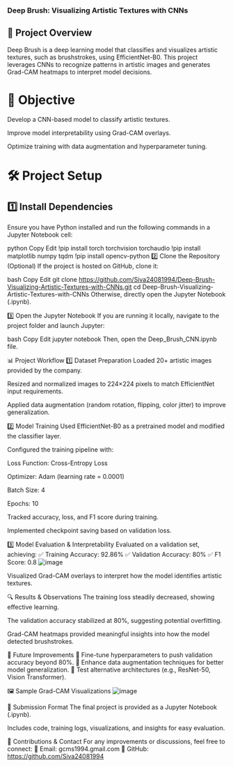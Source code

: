 ### Deep Brush: Visualizing Artistic Textures with CNNs
## 📌 Project Overview
Deep Brush is a deep learning model that classifies and visualizes artistic textures, such as brushstrokes, using EfficientNet-B0. This project leverages CNNs to recognize patterns in artistic images and generates Grad-CAM heatmaps to interpret model decisions.

# 🎯 Objective
Develop a CNN-based model to classify artistic textures.

Improve model interpretability using Grad-CAM overlays.

Optimize training with data augmentation and hyperparameter tuning.

# 🛠️ Project Setup
## 1️⃣ Install Dependencies
Ensure you have Python installed and run the following commands in a Jupyter Notebook cell:

python
Copy
Edit
!pip install torch torchvision torchaudio
!pip install matplotlib numpy tqdm
!pip install opencv-python
2️⃣ Clone the Repository (Optional)
If the project is hosted on GitHub, clone it:

bash
Copy
Edit
git clone https://github.com/Siva24081994/Deep-Brush-Visualizing-Artistic-Textures-with-CNNs.git
cd Deep-Brush-Visualizing-Artistic-Textures-with-CNNs
Otherwise, directly open the Jupyter Notebook (.ipynb).

3️⃣ Open the Jupyter Notebook
If you are running it locally, navigate to the project folder and launch Jupyter:

bash
Copy
Edit
jupyter notebook
Then, open the Deep_Brush_CNN.ipynb file.

📊 Project Workflow
1️⃣ Dataset Preparation
Loaded 20+ artistic images provided by the company.

Resized and normalized images to 224×224 pixels to match EfficientNet input requirements.

Applied data augmentation (random rotation, flipping, color jitter) to improve generalization.

2️⃣ Model Training
Used EfficientNet-B0 as a pretrained model and modified the classifier layer.

Configured the training pipeline with:

Loss Function: Cross-Entropy Loss

Optimizer: Adam (learning rate = 0.0001)

Batch Size: 4

Epochs: 10

Tracked accuracy, loss, and F1 score during training.

Implemented checkpoint saving based on validation loss.

3️⃣ Model Evaluation & Interpretability
Evaluated on a validation set, achieving:
✅ Training Accuracy: 92.86%
✅ Validation Accuracy: 80%
✅ F1 Score: 0.8
![image](https://github.com/user-attachments/assets/5165f669-9686-4ff4-8e57-7848948ebe52)

Visualized Grad-CAM overlays to interpret how the model identifies artistic textures.

🔍 Results & Observations
The training loss steadily decreased, showing effective learning.

The validation accuracy stabilized at 80%, suggesting potential overfitting.

Grad-CAM heatmaps provided meaningful insights into how the model detected brushstrokes.

🔄 Future Improvements
🔹 Fine-tune hyperparameters to push validation accuracy beyond 80%.
🔹 Enhance data augmentation techniques for better model generalization.
🔹 Test alternative architectures (e.g., ResNet-50, Vision Transformer).

🖼️ Sample Grad-CAM Visualizations
![image](https://github.com/user-attachments/assets/4755e7aa-07a9-4519-8bd8-653cb003a973)


📜 Submission Format
The final project is provided as a Jupyter Notebook (.ipynb).

Includes code, training logs, visualizations, and insights for easy evaluation.

🤝 Contributions & Contact
For any improvements or discussions, feel free to connect:
📩 Email: gcms1994.gmail.com
🔗 GitHub: https://github.com/Siva24081994
